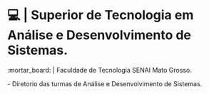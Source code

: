 # :computer: | Superior de Tecnologia em Análise e Desenvolvimento de Sistemas.
<p>:mortar_board: | Faculdade de Tecnologia SENAI Mato Grosso.</p>
<p>- Diretorio das turmas de Análise e Desenvolvimento de Sistemas.</p>